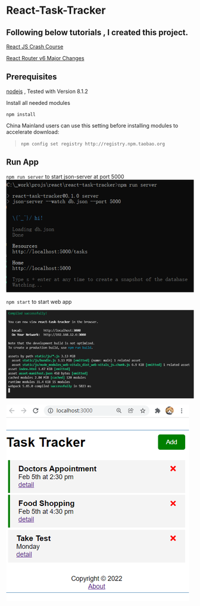 # React-Task-Tracker

## Following below tutorials , I created this project.
[React JS Crash Course](https://www.youtube.com/watch?v=w7ejDZ8SWv8)

[React Router v6 Major Changes](https://www.youtube.com/watch?v=k2Zk5cbiZhg)

## Prerequisites
[nodejs](https://nodejs.org) , Tested with Version 8.1.2

Install all needed modules
```
npm install
```

China Mainland users can use this setting before installing modules to accelerate download:
> `npm config set registry http://registry.npm.taobao.org`

## Run App
`npm run server` to start json-server at port 5000
![npm run server](./readme-files/npm-run-server.png)

`npm start` to start web app

![npm start, console](./readme-files/rpm-start-01.png)

![npm start, browser](./readme-files/rpm-start-02.png)